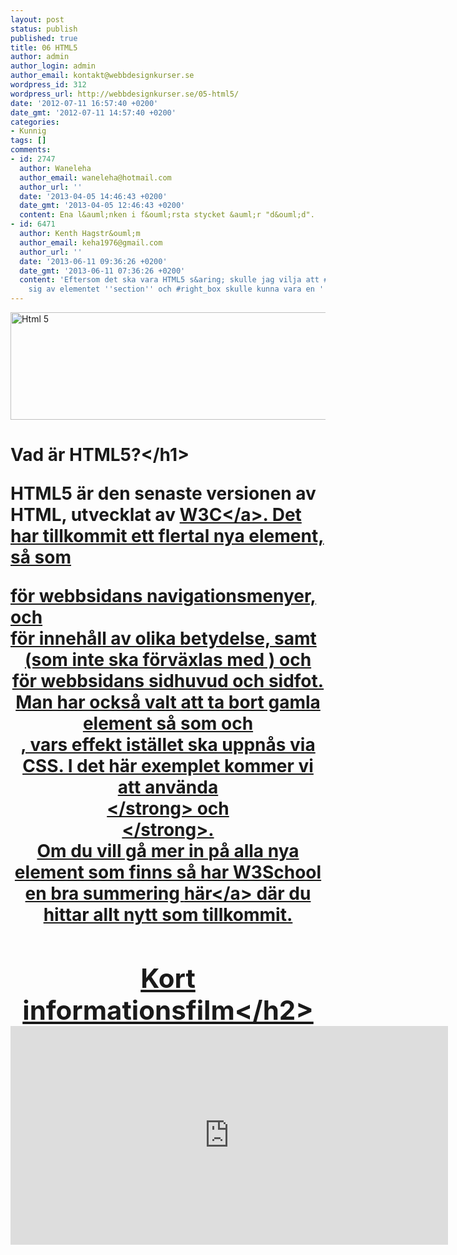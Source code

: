 ```yaml
---
layout: post
status: publish
published: true
title: 06 HTML5
author: admin
author_login: admin
author_email: kontakt@webbdesignkurser.se
wordpress_id: 312
wordpress_url: http://webbdesignkurser.se/05-html5/
date: '2012-07-11 16:57:40 +0200'
date_gmt: '2012-07-11 14:57:40 +0200'
categories:
- Kunnig
tags: []
comments:
- id: 2747
  author: Waneleha
  author_email: waneleha@hotmail.com
  author_url: ''
  date: '2013-04-05 14:46:43 +0200'
  date_gmt: '2013-04-05 12:46:43 +0200'
  content: Ena l&auml;nken i f&ouml;rsta stycket &auml;r "d&ouml;d".
- id: 6471
  author: Kenth Hagstr&ouml;m
  author_email: keha1976@gmail.com
  author_url: ''
  date: '2013-06-11 09:36:26 +0200'
  date_gmt: '2013-06-11 07:36:26 +0200'
  content: 'Eftersom det ska vara HTML5 s&aring; skulle jag vilja att #content anv&auml;nde
    sig av elementet ''section'' och #right_box skulle kunna vara en ''aside''.'
---
```

<p><img src="&#47;wp-content&#47;uploads&#47;2012&#47;07&#47;kunnig-html5.png" alt="Html 5" width="700" height="172" class="alignnone size-full wp-image-3280" &#47;></p>
<h1>Vad &auml;r HTML5?<&#47;h1></p>
<p>HTML5 &auml;r den senaste versionen av HTML, utvecklat av <a href="http:&#47;&#47;www.w3.org&#47;" target="_blank">W3C<&#47;a>. Det har tillkommit ett flertal nya element, s&aring; som<br />
<nav> f&ouml;r webbsidans navigationsmenyer,<br />
<section> och<br />
<article> f&ouml;r inneh&aring;ll av olika betydelse, samt<br />
<header>(som inte ska f&ouml;rv&auml;xlas med <head>) och<br />
<footer> f&ouml;r webbsidans sidhuvud och sidfot. Man har ocks&aring; valt att ta bort gamla element s&aring; som <font> och <center>, vars effekt ist&auml;llet ska uppn&aring;s via CSS. I det h&auml;r exemplet kommer vi att anv&auml;nda <strong><br />
<header><&#47;strong> och <strong><br />
<footer><&#47;strong>.<br />
Om du vill g&aring; mer in p&aring; alla nya element som finns s&aring; har W3School en bra summering <a href="http:&#47;&#47;www.w3schools.com&#47;html&#47;html5_intro.asp" target="_blank">h&auml;r<&#47;a> d&auml;r du hittar allt nytt som tillkommit.<br&#47;><br&#47;></p>
<h2>Kort informationsfilm<&#47;h2><br />
<iframe width="700" height="350" src="http:&#47;&#47;www.youtube.com&#47;embed&#47;mzPxo7Y6JyA" frameborder="0" allowfullscreen><&#47;iframe></p>
<h2>Fr&aring;n Photoshop till HTML<&#47;h2></p>
<p>Dags att koda ihop hemsidan som vi designat upp i Photoshop. Vi kommer att jobba ner&aring;t, fr&aring;n header till footer helt enkelt.<br />
V&aring;r skiss i Photoshop &auml;r fr&auml;mst till f&ouml;r att hj&auml;lpa oss att kartl&auml;gga hur vi ska skriva hemsidan, men ocks&aring; f&ouml;r att senare kunna applicera bildmaterial.</p>
<h2>S&aring; h&auml;r t&auml;nkte vi<&#47;h2><br />
Vi har delat upp designen i fyra delar; Header, headline, content (boxarna) och footer.</p>
<p><img src="http:&#47;&#47;webbdesignkurser.se&#47;wp-content&#47;uploads&#47;2012&#47;07&#47;html5-forhandsvisning1.jpg" alt="" title="" width="700" height="480" class="alignnone size-full wp-image-2800" &#47;><br />
<img src="http:&#47;&#47;webbdesignkurser.se&#47;wp-content&#47;uploads&#47;2012&#47;07&#47;brablogg12.png" alt="" title="" width="700" height="589" class="alignnone size-full wp-image-2217" &#47;></p>
<h2>HTML-strukturen<&#47;h2><br />
Vi k&ouml;r med v&aring;r standard-struktur p&aring; html-filen. Kom ih&aring;g din Doctype och Meta-charset.<br />
V&aring;r Doctype ber&auml;ttar att vi skriver i HTML5, medan Meta-charset f&aring;r &aring;, &auml; och &ouml; att fungera p&aring; sidan.</p>
<p>[html]<br />
<!DOCTYPE html><br />
<html><br />
    <head><br />
    <title>BraBlogg<&#47;title><br />
    <meta charset="utf-8"></p>
<link rel="stylesheet" type="text&#47;css" href="style.css" &#47;>
    <&#47;head><br />
    <body><br />
    <&#47;body><br />
<&#47;html><br />
[&#47;html]</p>
<h2>Div-strukturen<&#47;h2><br />
Dags att placera in v&aring;ra &ouml;vergripande divar, dvs. header, headline, content (med left och right box) och footer.<br />
Som vi skrev i b&ouml;rjan av kapitlet s&aring; ger HTML5 oss nya element som underl&auml;ttar n&auml;r det kommer till header och footer, vilket vi applicerar h&auml;r.</p>
<p>[html]<br />
<!DOCTYPE html><br />
<html><br />
    <head><br />
    <title>BraBlogg<&#47;title><br />
    <meta charset="utf-8"></p>
<link rel="stylesheet" type="text&#47;css" href="style.css" &#47;>
    <&#47;head><br />
    <body></p>
<header>
        <&#47;header></p>
<div id="headline">
        <&#47;div>  </p>
<div id="content">
<div id="left_box"> <&#47;div></p>
<div id="right_box"> <&#47;div><br />
        <&#47;div>     </p>
<footer>
        <&#47;footer></p>
<p>    <&#47;body><br />
<&#47;html><br />
[&#47;html]</p>
<h2>Wrapper<&#47;h2></p>
<p>Som du s&aring;g tidigare &auml;r v&aring;r design uppbyggd av olika typer av element&#47;divar. N&aring;gra str&auml;cker ut sig 100% brett medan v&aring;r content inte g&ouml;r det. Det h&auml;r betyder att vi m&aring;ste applicera en wrapper f&ouml;r varje div. Viktigt att t&auml;nka p&aring; h&auml;r &auml;r att man inte f&aring;r ha dubbletter av id-divar. D&auml;remot &auml;r classer gjorde f&ouml;r att anv&auml;ndas flera g&aring;nger, vi kan d&auml;rf&ouml;r g&ouml;ra om v&aring;ra wrappers till classer. F&ouml;r dom divar som ska vara 100% bred l&auml;gger vi wrappern inuti, medan vi l&auml;gger den utanf&ouml;r v&aring;r content.</p>
<p>[html]<br />
<!DOCTYPE html><br />
<html><br />
    <head><br />
    <title>BraBlogg<&#47;title><br />
    <meta charset="utf-8"></p>
<link rel="stylesheet" type="text&#47;css" href="style.css" &#47;>
    <&#47;head><br />
    <body></p>
<header>
<div class="wrapper">
<p>            <&#47;div></p>
<header>
<div id="headline">
<div class="wrapper">
<p>            <&#47;div><br />
        <&#47;div>  </p>
<div class="wrapper">
<div id="content">
<div id="left_box"> <&#47;div></p>
<div id="right_box"> <&#47;div><br />
            <&#47;div><br />
        <&#47;div></p>
<footer>
<div class="wrapper">
<p>            <&#47;div><br />
        <&#47;footer></p>
<p>    <&#47;body><br />
<&#47;html><br />
[&#47;html]</p>
<h2>Inneh&aring;llet<&#47;h2><br />
Dags att l&auml;gga in v&aring;rat inneh&aring;ll, dvs. loggan, menyn och texten i headline, content och footern. Det h&auml;r kan tyckas se komplicerat ut men det enda vi g&ouml;r &auml;r att vi skriver n&aring;gra enkla inneh&aring;ll f&ouml;r varje omr&aring;de.</p>
<h3>Header<&#47;h3><br />
I headern l&auml;gger vi in loggan som en div. Den h&auml;r diven l&auml;gger vi inom en l&auml;nk som leder till startsidan.<br />
Vi skriver &auml;ven en meny f&ouml;r sidan h&auml;r. Menyn skrivs som en lista.</p>
<h3>Headline<&#47;h3><br />
Headlinen delar vi upp i tv&aring; divar, headline_text och headline_bild. I diven #headline_bild l&auml;gger vi v&aring;r bild.</p>
<h3>Content<&#47;h3></p>
<p>Content fyller vi med lite text som ska finnas i left_box, respektive right_box.</p>
<h3>Footer<&#47;h3></p>
<p>I footern placerar vi texten inom en div, kallad #text.</p>
<p>[html]<br />
<!DOCTYPE html><br />
<html><br />
    <head><br />
    <title>BraBlogg<&#47;title><br />
    <meta charset="utf-8"></p>
<link rel="stylesheet" type="text&#47;css" href="style.css" &#47;>
    <&#47;head><br />
    <body></p>
<header>
<div class="wrapper">
<p>                <a href="index.html">
<div id="logo"><&#47;div> <&#47;a></p>
<div id="menu">
<ul>
<li> <a href="index.html">Hem<&#47;a> <&#47;li>
<li> <a href="#">Om mig<&#47;a> <&#47;li>
<li> <a href="#">Kontakt<&#47;a> <&#47;li><br />
                    <&#47;ul><br />
                <&#47;div></p>
<p>            <&#47;div><br />
        <&#47;header></p>
<div id="headline">
<div class="wrapper">
<div id="headline_text">
<h1>En blogg i m&auml;ngden. <br&#47;><br />
                En riktigt bra en dessutom.<&#47;h1><br />
                <&#47;div></p>
<div id="headline_bild">
                <img src="headline_bild.png" alt="Bra Blogg"&#47;><br />
                <&#47;div><br />
            <&#47;div><br />
        <&#47;div>  </p>
<div class="wrapper">
<div id="content">
<div id="left_box">
<h1>V&auml;lkommen!<&#47;h1></p>
<p>V&auml;lkommen hit, roligt att du tittade f&ouml;rbi...<&#47;p><br />
                <&#47;div></p>
<div id="right_box">
<h2>Arkiv<&#47;h2><br />
                L&auml;nklista...<br />
                <&#47;div></p>
<p>            <&#47;div><br />
        <&#47;div></p>
<footer>
<div class="wrapper">
<div id="text">
<p>Jag som driver bloggen heter...<&#47;p></p>
<p>Email:<&#47;p></p>
<p>Tel:<&#47;p><br />
                <&#47;div></p>
<p>            <&#47;div><br />
        <&#47;footer></p>
<p>    <&#47;body><br />
<&#47;html><br />
[&#47;html]</p>
<h2>Slutresultat<&#47;h2><br />
S&aring;h&auml;r borde din hemsida se ut just nu, riktigt f&ouml;rtjusande.<br />
Som du f&ouml;rst&aring;r s&aring; &auml;r det inte klart &auml;n, nu n&auml;r html-delen &auml;r f&auml;rdig ska vi applicera en css-mall p&aring; allt! <a href="&#47;kunnig-css3&#47;">G&aring; till CSS3<&#47;a></p>
<p><img src="http:&#47;&#47;webbdesignkurser.se&#47;wp-content&#47;uploads&#47;2012&#47;07&#47;html5-slutresultat1.jpg" alt="" title="" width="700" height="467" class="alignnone size-full wp-image-2198" &#47;></p>
